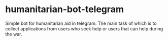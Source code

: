 # humanitarian-bot-telegram
Simple bot for humanitarian aid in telegram. The main task of which is to collect applications from users who seek help or users that can help during the war.
